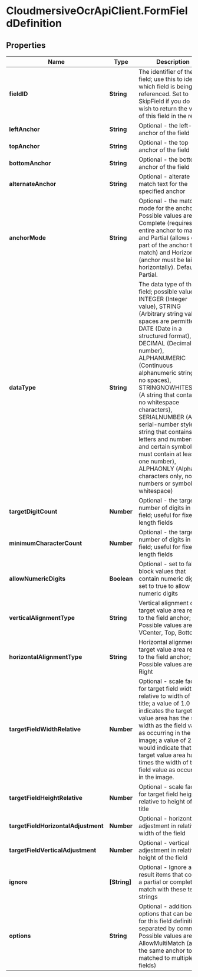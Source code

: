 # CloudmersiveOcrApiClient.FormFieldDefinition

## Properties
Name | Type | Description | Notes
------------ | ------------- | ------------- | -------------
**fieldID** | **String** | The identifier of the field; use this to identify which field is being referenced.  Set to SkipField if you do not wish to return the value of this field in the result. | [optional] 
**leftAnchor** | **String** | Optional - the left-hand anchor of the field | [optional] 
**topAnchor** | **String** | Optional - the top anchor of the field | [optional] 
**bottomAnchor** | **String** | Optional - the bottom anchor of the field | [optional] 
**alternateAnchor** | **String** | Optional - alterate match text for the specified anchor | [optional] 
**anchorMode** | **String** | Optional - the matching mode for the anchor.  Possible values are Complete (requires the entire anchor to match) and Partial (allows only part of the anchor to match) and Horizontal (anchor must be laid out horizontally).  Default is Partial. | [optional] 
**dataType** | **String** | The data type of the field; possible values are INTEGER (Integer value), STRING (Arbitrary string value, spaces are permitted), DATE (Date in a structured format), DECIMAL (Decimal number), ALPHANUMERIC (Continuous alphanumeric string with no spaces), STRINGNOWHITESPACE (A string that contains no whitespace characters), SERIALNUMBER (A serial-number style string that contains letters and numbers, and certain symbols; must contain at least one number), ALPHAONLY (Alphabet characters only, no numbers or symbols or whitespace) | [optional] 
**targetDigitCount** | **Number** | Optional - the target number of digits in the field; useful for fixed-length fields | [optional] 
**minimumCharacterCount** | **Number** | Optional - the target number of digits in the field; useful for fixed-length fields | [optional] 
**allowNumericDigits** | **Boolean** | Optional - set to false to block values that contain numeric digits, set to true to allow numeric digits | [optional] 
**verticalAlignmentType** | **String** | Vertical alignment of target value area relative to the field anchor; Possible values are VCenter, Top, Bottom | [optional] 
**horizontalAlignmentType** | **String** | Horizontal alignment of target value area relative to the field anchor; Possible values are Left, Right | [optional] 
**targetFieldWidthRelative** | **Number** | Optional - scale factor for target field width - relative to width of field title; a value of 1.0 indicates the target value area has the same width as the field value as occurring in the image; a value of 2.0 would indicate that the target value area has 2 times the width of the field value as occurring in the image. | [optional] 
**targetFieldHeightRelative** | **Number** | Optional - scale factor for target field height - relative to height of field title | [optional] 
**targetFieldHorizontalAdjustment** | **Number** | Optional - horizontal adjestment in relative width of the field | [optional] 
**targetFieldVerticalAdjustment** | **Number** | Optional - vertical adjestment in relative height of the field | [optional] 
**ignore** | **[String]** | Optional - Ignore any result items that contain a partial or complete match with these text strings | [optional] 
**options** | **String** | Optional - additional options that can be set for this field definition, separated by commas.  Possible values are AllowMultiMatch (allow the same anchor to be matched to multiple fields) | [optional] 


